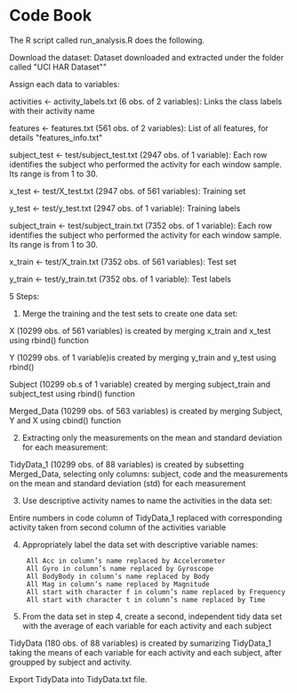 # Code Book
The R script called run_analysis.R does the following. 

Download the dataset:
Dataset downloaded and extracted under the folder called "UCI HAR Dataset""

Assign each data to variables:

activities <- activity_labels.txt (6 obs. of 2 variables): Links the class labels with their activity name 

features <- features.txt (561 obs. of 2 variables): List of all features, for details "features_info.txt"
        
subject_test <- test/subject_test.txt (2947 obs. of 1 variable): Each row identifies the subject who performed the activity for each window sample. Its range is from 1 to 30.

x_test <- test/X_test.txt (2947 obs. of 561 variables): Training set

y_test <- test/y_test.txt (2947 obs. of 1 variable): Training labels

subject_train <- test/subject_train.txt (7352 obs. of 1 variable): Each row identifies the subject who performed the activity for each window sample. Its range is from 1 to 30.

x_train <- test/X_train.txt (7352 obs. of 561 variables): Test set
        
y_train <- test/y_train.txt (7352 obs. of 1 variable): Test labels

5 Steps:

1. Merge the training and the test sets to create one data set:

X (10299 obs. of 561 variables) is created by merging x_train and x_test using rbind() function
        
Y (10299 obs. of 1 variable)is created by merging y_train and y_test using rbind() 
        
Subject (10299 ob.s of 1 variable) created by merging subject_train and subject_test using rbind() function

Merged_Data (10299 obs. of 563 variables) is created by merging Subject, Y and X using cbind() function

2. Extracting only the measurements on the mean and standard deviation for each measurement:

TidyData_1 (10299 obs. of 88 variables) is created by subsetting Merged_Data, selecting only columns: subject, code and the measurements on the mean and standard deviation (std) for each measurement

3. Use descriptive activity names to name the activities in the data set:

Entire numbers in code column of TidyData_1 replaced with corresponding activity taken from second column of the activities variable

4. Appropriately label the data set with descriptive variable names:

        All Acc in column’s name replaced by Accelerometer
        All Gyro in column’s name replaced by Gyroscope
        All BodyBody in column’s name replaced by Body
        All Mag in column’s name replaced by Magnitude
        All start with character f in column’s name replaced by Frequency
        All start with character t in column’s name replaced by Time

5. From the data set in step 4, create a second, independent tidy data set with the average of each variable for each activity and each subject

TidyData (180 obs. of 88 variables) is created by sumarizing TidyData_1 taking the means of each variable for each activity and each subject, after groupped by subject and activity.

Export TidyData into TidyData.txt file.

